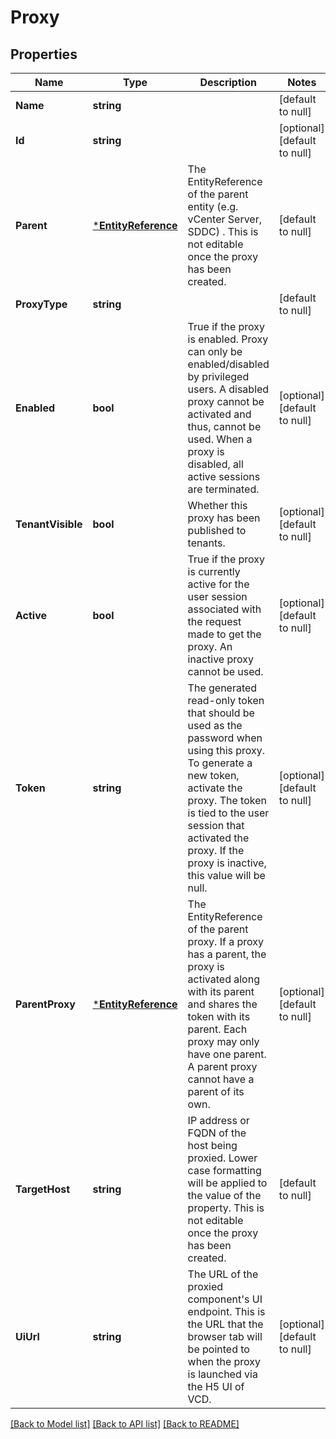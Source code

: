 # Proxy

## Properties
Name | Type | Description | Notes
------------ | ------------- | ------------- | -------------
**Name** | **string** |  | [default to null]
**Id** | **string** |  | [optional] [default to null]
**Parent** | [***EntityReference**](EntityReference.md) | The EntityReference of the parent entity (e.g. vCenter Server, SDDC) . This is not editable once the proxy has been created. | [default to null]
**ProxyType** | **string** |  | [default to null]
**Enabled** | **bool** | True if the proxy is enabled. Proxy can only be enabled/disabled by privileged users. A disabled proxy cannot be activated and thus, cannot be used. When a proxy is disabled, all active sessions are terminated.  | [optional] [default to null]
**TenantVisible** | **bool** | Whether this proxy has been published to tenants. | [optional] [default to null]
**Active** | **bool** | True if the proxy is currently active for the user session associated with the request made to get the proxy. An inactive proxy cannot be used.  | [optional] [default to null]
**Token** | **string** | The generated read-only token that should be used as the password when using this proxy. To generate a new token, activate the proxy. The token is tied to the user session that activated the proxy. If the proxy is inactive, this value will be null.  | [optional] [default to null]
**ParentProxy** | [***EntityReference**](EntityReference.md) | The EntityReference of the parent proxy. If a proxy has a parent, the proxy is activated along with its parent and shares the token with its parent. Each proxy may only have one parent. A parent proxy cannot have a parent of its own.  | [optional] [default to null]
**TargetHost** | **string** | IP address or FQDN of the host being proxied. Lower case formatting will be applied to the value of the property. This is not editable once the proxy has been created.  | [default to null]
**UiUrl** | **string** | The URL of the proxied component&#39;s UI endpoint. This is the URL that the browser tab  will be pointed to when the proxy is launched via the H5 UI of VCD.  | [optional] [default to null]

[[Back to Model list]](../README.md#documentation-for-models) [[Back to API list]](../README.md#documentation-for-api-endpoints) [[Back to README]](../README.md)



